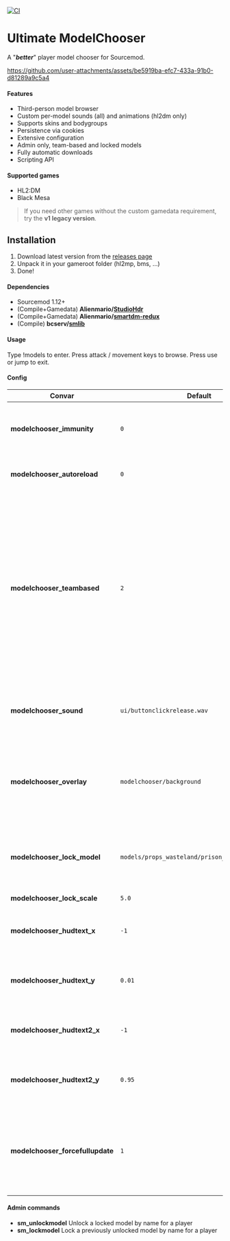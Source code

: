 [![CI](https://github.com/Alienmario/ModelChooser/actions/workflows/plugin.yml/badge.svg)](https://github.com/Alienmario/ModelChooser/actions/workflows/plugin.yml)

# Ultimate ModelChooser
 A "**_better_**" player model chooser for Sourcemod.

https://github.com/user-attachments/assets/be5919ba-efc7-433a-91b0-d81289a9c5a4

#### Features
- Third-person model browser
- Custom per-model sounds (all) and animations (hl2dm only)
- Supports skins and bodygroups
- Persistence via cookies
- Extensive configuration
- Admin only, team-based and locked models
- Fully automatic downloads
- Scripting API

#### Supported games
- HL2:DM
- Black Mesa

> If you need other games without the custom gamedata requirement, try the **v1 legacy version**.

## Installation
1. Download latest version from the [releases page](https://github.com/Alienmario/ModelChooser/releases)
2. Unpack it in your gameroot folder (hl2mp, bms, ...)
3. Done!

#### Dependencies
- Sourcemod 1.12+
- (Compile+Gamedata) **Alienmario/[StudioHdr](https://github.com/Alienmario/StudioHdr)**
- (Compile+Gamedata) **Alienmario/[smartdm-redux](https://github.com/Alienmario/smartdm-redux)**
- (Compile) **bcserv/[smlib](https://github.com/bcserv/smlib/tree/transitional_syntax)**

#### Usage
Type !models to enter. Press attack / movement keys to browse. Press use or jump to exit.

#### Config
| Convar | Default | Description |
| --- | --- | --- |
| **modelchooser_immunity** | `0` | (0/1) Whether players are immune to damage when selecting models |
| **modelchooser_autoreload** | `0` | (0/1) Whether to reload the model list on mapchanges |
| **modelchooser_teambased** | `2` | Configures model restrictions in teamplay mode<br> 0 = Do not enforce any team restrictions<br> 1 = Enforce configured team restrictions, allows picking unrestricted models<br> 2 = Strictly enforce teams, only allows models with matching teams |
| **modelchooser_sound** | `ui/buttonclickrelease.wav` | Menu click sound (auto downloads supported), empty to disable |
| **modelchooser_overlay** | `modelchooser/background` | Screen overlay material to show when choosing models (auto downloads supported), empty to disable |
| **modelchooser_lock_model** | `models/props_wasteland/prison_padlock001a.mdl` | Model to display for locked playermodels (auto downloads supported) |
| **modelchooser_lock_scale** | `5.0` | Scale of the lock model |
| **modelchooser_hudtext_x** | `-1` | Hudtext 1 X coordinate, from 0 (left) to 1 (right), -1 is the center |
| **modelchooser_hudtext_y** | `0.01` | Hudtext 1 Y coordinate, from 0 (top) to 1 (bottom), -1 is the center |
| **modelchooser_hudtext2_x** | `-1` | Hudtext 2 X coordinate, from 0 (left) to 1 (right), -1 is the center |
| **modelchooser_hudtext2_y** | `0.95` | Hudtext 2 Y coordinate, from 0 (top) to 1 (bottom), -1 is the center |
| **modelchooser_forcefullupdate** | `1` | (0/1) Fixes weapon prediction glitch caused by going thirdperson, recommended to keep on unless you run into issues |

#### Admin commands
- **sm_unlockmodel** Unlock a locked model by name for a player
- **sm_lockmodel** Lock a previously unlocked model by name for a player
